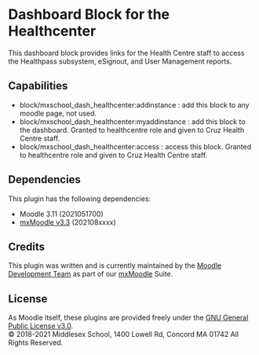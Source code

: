 # Dashboard Block for the Healthcenter
This dashboard block provides links for the Health Centre staff to access the Healthpass subsystem, eSignout, and User Management reports.

## Capabilities
- block/mxschool_dash_healthcenter:addinstance : add this block to any moodle page, not used.
- block/mxschool_dash_healthcenter:myaddinstance : add this block to the dashboard.
  Granted to healthcentre role and given to Cruz Health Centre staff.
- block/mxschool_dash_healthcenter:access : access this block. Granted to healthcentre role and given to Cruz Health Centre staff.

## Dependencies
This plugin has the following dependencies:
- Moodle 3.11 (2021051700)
- [mxMoodle v3.3](/local/mxschool/README.md) (202108xxxx)

## Credits
This plugin was written and is currently maintained by the [Moodle Development Team](https://github.com/mxschool/mxMoodle/blob/dev/docs/ABOUT_US.md) as part of our [mxMoodle](https://github.com/mxschool/mxMoodle) Suite.

## License
As Moodle itself, these plugins are provided freely under the [GNU General Public License v3.0](/COPYING.txt). </br>
© 2018-2021 Middlesex School, 1400 Lowell Rd, Concord MA 01742 All Rights Reserved.
